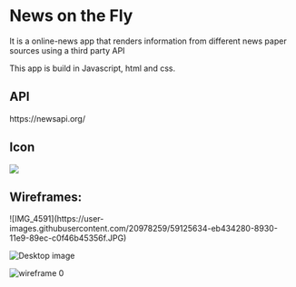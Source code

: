 <h1>News on the Fly</h1>

<p> It is a online-news app that renders information from different news paper sources using a third party API</p>
<text> This app is build in Javascript, html and css. <text>
  
<h2> API </h2>
https://newsapi.org/

<h2> Icon </h2> <img src="https://img.icons8.com/clouds/100/000000/news.png">

<h2>Wireframes:</h2>
![IMG_4591](https://user-images.githubusercontent.com/20978259/59125634-eb434280-8930-11e9-89ec-c0f46b45356f.JPG)

![Desktop image](https://user-images.githubusercontent.com/20978259/59125589-c3ec7580-8930-11e9-8b93-a774e80955b0.JPG)

![wireframe 0](https://user-images.githubusercontent.com/20978259/59125480-7a9c2600-8930-11e9-92a1-88744a4f48e6.JPG)
